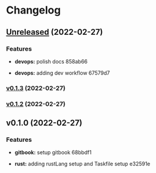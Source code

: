 # Changelog

## [Unreleased](https://github.com/xmlking/macbooksetup/compare/v0.1.3...HEAD) (2022-02-27)


### Features

* **devops:** polish docs
 858ab66

* **devops:** adding dev workflow
 67579d7


### [v0.1.3](https://github.com/xmlking/macbooksetup/compare/v0.1.2...v0.1.3) (2022-02-27)


### [v0.1.2](https://github.com/xmlking/macbooksetup/compare/v0.1.0...v0.1.2) (2022-02-27)


## v0.1.0 (2022-02-27)


### Features

* **gitbook:** setup gitbook
 68bbdf1

* **rust:** adding rustLang setup and Taskfile setup
 e32591e

